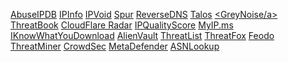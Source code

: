 <a href="https://www.abuseipdb.com/">AbuseIPDB</a> 
<a href="https://ipinfo.io/">IPInfo</a> 
<a href="http://www.ipvoid.com/">IPVoid</a> 
<a href="https://spur.us/context">Spur</a> 
<a href="https://dnschecker.org/reverse-dns.php">ReverseDNS</a> 
<a href="https://talosintelligence.com/">Talos</a> 
<a href="https://viz.greynoise.io/"><GreyNoise/a> 
<a href="https://threatbook.io/">ThreatBook</a> 
<a href="https://radar.cloudflare.com/">CloudFlare Radar</a> 
<a href="https://www.ipqualityscore.com/free-ip-lookup-proxy-vpn-test">IPQualityScore</a> 
<a href="https://myip.ms">MyIP.ms</a> 
<a href="https://iknowwhatyoudownload.com">IKnowWhatYouDownload</a> 
<a href="https://otx.alienvault.com/">AlienVault</a> 
<a href="https://www.matthewroberts.io/api/threatlist/latest">ThreatList</a> 
<a href="https://threatfox.abuse.ch/">ThreatFox</a> 
<a href="https://feodotracker.abuse.ch/">Feodo</a> 
<a href="https://www.threatminer.org/">ThreatMiner</a> 
<a href="https://app.crowdsec.net/cti">CrowdSec</a> 
<a href="https://www.metadefender.com/#!/scan-file">MetaDefender</a> 
<a href="https://asnlookup.com/">ASNLookup</a> 
